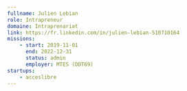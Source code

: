 ```yaml
---
fullname: Julien Lebian
role: Intrapreneur
domaine: Intraprenariat
link: https://fr.linkedin.com/in/julien-lebian-510710164
missions:
    - start: 2019-11-01
      end: 2022-12-31
      status: admin
      employer: MTES (DDT69)
startups:
    - acceslibre
---
```

